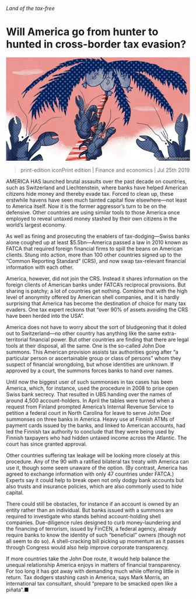 ###### Land of the tax-free

# Will America go from hunter to hunted in cross-border tax evasion? 

![image](images/20190727_FND001.jpg) 

> print-edition iconPrint edition | Finance and economics | Jul 25th 2019 

AMERICA HAS launched brutal assaults over the past decade on countries, such as Switzerland and Liechtenstein, where banks have helped American citizens hide money and thereby evade tax. Forced to clean up, these erstwhile havens have seen much tainted capital flow elsewhere—not least to America itself. Now it is the former aggressor’s turn to be on the defensive. Other countries are using similar tools to those America once employed to reveal untaxed money stashed by their own citizens in the world’s largest economy. 

As well as fining and prosecuting the enablers of tax-dodging—Swiss banks alone coughed up at least $5.5bn—America passed a law in 2010 known as FATCA that required foreign financial firms to spill the beans on American clients. Stung into action, more than 100 other countries signed up to the “Common Reporting Standard” (CRS), and now swap tax-relevant financial information with each other. 

America, however, did not join the CRS. Instead it shares information on the foreign clients of American banks under FATCA’s reciprocal provisions. But sharing is patchy; a lot of countries get nothing. Combine that with the high level of anonymity offered by American shell companies, and it is hardly surprising that America has become the destination of choice for many tax evaders. One tax expert reckons that “over 90% of assets avoiding the CRS have been herded into the USA”. 

America does not have to worry about the sort of bludgeoning that it doled out to Switzerland—no other country has anything like the same extra-territorial financial power. But other countries are finding that there are legal tools at their disposal, all the same. One is the so-called John Doe summons. This American provision assists tax authorities going after “a particular person or ascertainable group or class of persons” whom they suspect of financial wrongdoing, but whose identities are unknown. If approved by a court, the summons forces banks to hand over names. 

Until now the biggest user of such summonses in tax cases has been America, which, for instance, used the procedure in 2008 to prise open Swiss bank secrecy. That resulted in UBS handing over the names of around 4,500 account-holders. In April the tables were turned when a request from Finland prompted America’s Internal Revenue Service to petition a federal court in North Carolina for leave to serve John Doe summonses on three banks in America. Heavy use at Finnish ATMs of payment cards issued by the banks, and linked to American accounts, had led the Finnish tax authority to conclude that they were being used by Finnish taxpayers who had hidden untaxed income across the Atlantic. The court has since granted approval. 

Other countries suffering tax leakage will be looking more closely at this procedure. Any of the 90 with a ratified bilateral tax treaty with America can use it, though some seem unaware of the option. (By contrast, America has agreed to exchange information with only 47 countries under FATCA.) Experts say it could help to break open not only dodgy bank accounts but also trusts and insurance policies, which are also commonly used to hide capital. 

There could still be obstacles, for instance if an account is owned by an entity rather than an individual. But banks issued with a summons are required to investigate who stands behind account-holding shell companies. Due-diligence rules designed to curb money-laundering and the financing of terrorism, issued by FinCEN, a federal agency, already require banks to know the identity of such “beneficial” owners (though not all seem to do so). A shell-cracking bill picking up momentum as it passes through Congress would also help improve corporate transparency. 

If more countries take the John Doe route, it would help balance the unequal relationship America enjoys in matters of financial transparency. For too long it has got away with demanding much while offering little in return. Tax dodgers stashing cash in America, says Mark Morris, an international tax consultant, should “prepare to be smacked open like a piñata”.■ 

